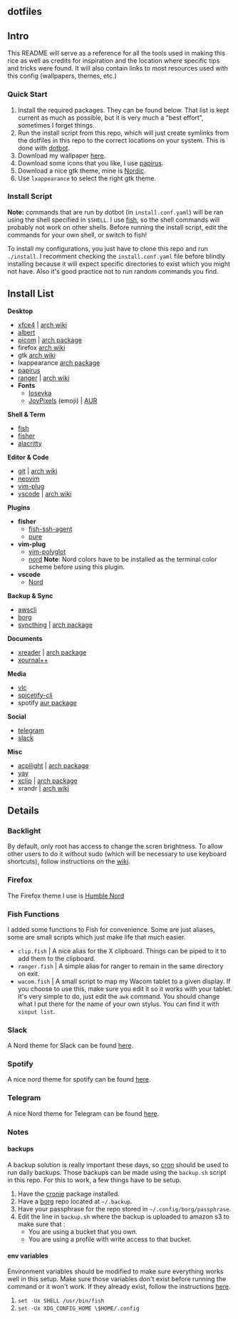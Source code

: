 ## dotfiles

## Intro

This README will serve as a reference for all the tools used in making this rice as well
as credits for inspiration and the location where specific tips and tricks were found. It
will also contain links to most resources used with this config (wallpapers, themes, etc.)

### Quick Start

1. Install the required packages. They can be found below. That list is kept current as
   much as possible, but it is very much a "best effort", sometimes I forget things.
2. Run the install script from this repo, which will just create symlinks from the dotfiles
   in this repo to the correct locations on your system. This is done with
   [dotbot](https://git.io/dotbot).
3. Download my wallpaper [here](https://www.reddit.com/r/wallpapers/comments/ebvk0q/rocket_launch_1920x1080/).
4. Download some icons that you like, I use
   [papirus](https://github.com/PapirusDevelopmentTeam/papirus-icon-theme/).
5. Download a nice gtk theme, mine is [Nordic](https://github.com/EliverLara/Nordic).
6. Use `lxappearance` to select the right gtk theme.

### Install Script

**Note:** commands that are run by dotbot (in `install.conf.yaml`)
will be ran using the shell specified in `$SHELL`. I use [fish](https://fishshell.com), so the
shell commands will probably not work on other shells. Before running the install script,
edit the commands for your own shell, or switch to fish!

To install my configurations, you just have to clone this repo and run `./install`. I
recomment checking the `install.conf.yaml` file before blindly installing because it
will expect specific directories to exist which you might not have. Also it's good
practice not to run random commands you find.

## Install List

**Desktop**

- [xfce4](https://xfce.org/) | [arch wiki](https://wiki.archlinux.org/index.php/Xfce)
- [albert](https://albertlauncher.github.io/)
- [picom](https://github.com/yshui/picom) | [arch package](https://www.archlinux.org/packages/community/x86_64/picom/)
- firefox [arch wiki](https://wiki.archlinux.org/index.php/Firefox)
- gtk [arch wiki](https://wiki.archlinux.org/index.php/GTK)
- lxappearance [arch package](https://www.archlinux.org/packages/community/x86_64/lxappearance/)
- [papirus](https://github.com/PapirusDevelopmentTeam/papirus-icon-theme/)
- [ranger](https://ranger.github.io/) | [arch wiki](https://wiki.archlinux.org/index.php/Ranger)
- **Fonts**
  - [Iosevka](https://typeof.net/Iosevka/)
  - [JoyPixels](https://www.joypixels.com/) (emoji) | [AUR](https://www.archlinux.org/packages/community/any/ttf-joypixels/)

**Shell & Term**

- [fish](https://fishshell.com)
- [fisher](https://github.com/jorgebucaran/fisher)
- [alacritty](https://github.com/jwilm/alacritty)

**Editor & Code**

- [git](https://github.com/git/git) | [arch wiki](https://wiki.archlinux.org/index.php/Git)
- [neovim](https://github.com/neovim/neovim)
- [vim-plug](https://github.com/junegunn/vim-plug)
- [vscode](https://github.com/microsoft/vscode) | [arch wiki](https://wiki.archlinux.org/index.php/Visual_Studio_Code)

**Plugins**

- **fisher**
  - [fish-ssh-agent](https://github.com/danhper/fish-ssh-agent)
  - [pure](https://github.com/rafaelrinaldi/pure)
- **vim-plug**
  - [vim-polyglot](https://github.com/sheerun/vim-polyglot)
  - [nord](https://www.nordtheme.com/docs/ports/vim/installation)
    **Note**: Nord colors have to be installed as the terminal color scheme before using this plugin.
- **vscode**
  - [Nord](https://marketplace.visualstudio.com/items?itemName=arcticicestudio.nord-visual-studio-code)

**Backup & Sync**

- [awscli](https://github.com/aws/aws-cli)
- [borg](https://github.com/borgbackup/borg)
- [syncthing](https://github.com/syncthing/syncthing) | [arch package](https://www.archlinux.org/packages/community/x86_64/syncthing/)

**Documents**

- [xreader](https://github.com/linuxmint/xreader/) | [arch package](https://www.archlinux.org/packages/community/x86_64/xreader/)
- [xournal++](https://github.com/xournalpp/xournalpp)

**Media**

- [vlc](https://www.videolan.org/vlc/)
- [spicetify-cli](https://github.com/khanhas/spicetify-cli)
- spotify [aur package](https://aur.archlinux.org/packages/spotify/)

**Social**

- [telegram](https://telegram.org/)
- [slack](https://slack.com/)

**Misc**

- [acpilight](https://gitlab.com/wavexx/acpilight) | [arch package](https://www.archlinux.org/packages/community/any/acpilight/)
- [yay](https://github.com/Jguer/yay)
- [xclip](https://github.com/astrand/xclip) | [arch package](https://www.archlinux.org/packages/extra/x86_64/xclip/)
- xrandr | [arch wiki](https://wiki.archlinux.org/index.php/Xrandr)

## Details

### Backlight

By default, only root has access to change the scren brightness. To allow other users to do it without sudo (which will be
necessary to use keyboard shortcuts), follow instructions on the [wiki](https://wiki.archlinux.org/index.php/Backlight#ACPI).

### Firefox

The Firefox theme I use is [Humble Nord](https://addons.mozilla.org/en-US/firefox/addon/humble-nord/)

### Fish Functions

I added some functions to Fish for convenience. Some are just aliases, some are small scripts which just make
life that much easier.

- `clip.fish` | A nice alias for the X clipboard. Things can be piped to it to add them to the clipboard.
- `ranger.fish` | A simple alias for ranger to remain in the same directory on exit.
- `wacom.fish` | A small script to map my Wacom tablet to a given display. If you choose to use this, make
                 sure you edit it so it works with your tablet. It's very simple to do, just edit the `awk` command.
                 You should change what I put there for the name of your own stylus. You can find it with `xinput list`.

### Slack

A Nord theme for Slack can be found [here](https://www.nordtheme.com/docs/ports/slack/installation).

### Spotify

A nice nord theme for spotify can be found [here](https://github.com/morpheusthewhite/spicetify-themes/tree/master/Nord).

### Telegram

A nice Nord theme for Telegram can be found [here](https://github.com/gilbertw1/telegram-nord-theme).

### Notes

#### backups

A backup solution is really important these days, so [cron](https://wiki.archlinux.org/index.php/Cron)
should be used to run daily backups. Those backups can be made using the `backup.sh` script
in this repo. For this to work, a few things have to be setup.

1. Have the [cronie](https://www.archlinux.org/packages/?name=cronie) package installed.
2. Have a [borg](https://borgbackup.readthedocs.io/en/stable/index.html) repo located at `~/.backup`.
3. Have your passphrase for the repo stored in `~/.config/borg/passphrase`.
4. Edit the line in `backup.sh` where the backup is uploaded to amazon s3 to make sure that :
   - You are using a bucket that you own.
   - You are using a profile with write access to that bucket.

#### env variables

Environment variables should be modified to make sure everything works well in this setup.
Make sure those variables don't exist before running the command or it won't work. If they
already exist, follow the instructions [here](https://fishshell.com/docs/current/faq.html#why-doesn-t-set-ux-exported-universal-variables-seem-to-work).

1. `set -Ux SHELL /usr/bin/fish`
2. `set -Ux XDG_CONFIG_HOME \$HOME/.config`

